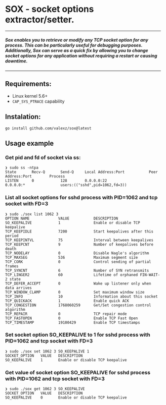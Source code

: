 # SOX - socket options extractor/setter.
---
##### Sox enables you to retrieve or modify any TCP socket option for any process. This can be particularly useful for debugging purposes. Additionally, Sox can serve as a quick fix by allowing you to change socket options for any application without requiring a restart or causing downtime.
---


## Requirements:
- Linux kernel 5.6+
- `CAP_SYS_PTRACE` capability

## Instalation:
```
go install github.com/valexz/sox@latest
```

## Usage example


### Get pid and fd of socket via ss:
```
❯ sudo ss -ntpa
State       Recv-Q       Send-Q     Local Address:Port           Peer Address:Port        Process                                               
LISTEN      0            128        0.0.0.0:22                   0.0.0.0:*                users:(("sshd",pid=1062,fd=3))                       
```

### List all socket options for sshd process with PID=1062 and  tcp socket with FD=3
```
❯ sudo ./sox list 1062 3
OPTION NAME             VALUE           DESCRIPTION                            
SO_KEEPALIVE            1               Enable or disable TCP keepalive        
TCP_KEEPIDLE            7200            Start keepalives after this period     
TCP_KEEPINTVL           75              Interval between keepalives            
TCP_KEEPCNT             9               Number of keepalives before death      
TCP_NODELAY             0               Disable Nagle's algorithm              
TCP_MAXSEG              536             Maximum segment size                   
TCP_CORK                0               Control sending of partial frames      
TCP_SYNCNT              6               Number of SYN retransmits              
TCP_LINGER2             60              Lifetime of orphaned FIN-WAIT-2 state  
TCP_DEFER_ACCEPT        0               Wake up listener only when data arrives
TCP_WINDOW_CLAMP        0               Set maximum window size                
TCP_INFO                10              Information about this socket          
TCP_QUICKACK            1               Enable quick ACK                       
TCP_CONGESTION          1768060259      Get/Set congestion control algorithm   
TCP_REPAIR              0               TCP repair mode                        
TCP_FASTOPEN            0               Enable TCP Fast Open                   
TCP_TIMESTAMP           19100429        Enable TCP timestamps            
```

### Set socket option SO_KEEPALIVE to 1 for sshd process with PID=1062 and  tcp socket with FD=3
```
❯ sudo ./sox set 1062 3 SO_KEEPALIVE 1
SOCKET_OPTION   VALUE   DESCRIPTION                    
SO_KEEPALIVE    1       Enable or disable TCP keepalive
```

### Get value of socket option SO_KEEPALIVE for sshd process with PID=1062 and  tcp socket with FD=3
```
❯ sudo ./sox get 1062 3 SO_KEEPALIVE
SOCKET_OPTION   VALUE   DESCRIPTION                    
SO_KEEPALIVE    0       Enable or disable TCP keepalive
```